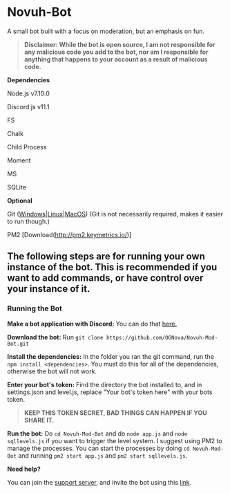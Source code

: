 # Novuh-Bot
A small bot built with a focus on moderation, but an emphasis on fun.

> <b>Disclaimer: While the bot is open source, I am not responsible for any malicious code you add to the bot, nor am I responsible for anything that happens to your account as a result of malicious code.</b>

<b>Dependencies</b>

Node.js v7.10.0

Discord.js v11.1

FS

Chalk

Child Process

Moment

MS

SQLite

<b>Optional</b>

Git ([Windows](https://git-scm.com/download/win)|[Linux](https://git-scm.com/book/en/v2/Getting-Started-Installing-Git)|[MacOS](https://git-scm.com/download/mac)) (Git is not necessarily required, makes it easier to run though.)

PM2 [Download(http://pm2.keymetrics.io/)]

<h2><b>The following steps are for running your own instance of the bot. This is recommended if you want to add commands, or have control over your instance of it.</b></h2>

<h3><b>Running the Bot</b></h3>

<b>Make a bot application with Discord:</b> You can do that [here.](https://discordapp.com/developers/applications/me)

<b>Download the bot:</b> Run `git clone https://github.com/OGNova/Novuh-Mod-Bot.git`

<b>Install the dependencies:</b> In the folder you ran the git command, run the `npm install <dependencies>`. You must do this for all of the dependencies, otherwise the bot will not work.

<b>Enter your bot's token:</b> Find the directory the bot installed to, and in settings.json and level.js, replace "Your bot's token here" with your bots token.

> <b>KEEP THIS TOKEN SECRET, BAD THINGS CAN HAPPEN IF YOU SHARE IT.</b>

<b>Run the bot:</b> Do `cd Novuh-Mod-Bot` and do `node app.js` and `node sqllevels.js` if you want to trigger the level system. I suggest using PM2 to manage the processes. You can start the processes by doing `cd Novuh-Mod-Bot` and running `pm2 start app.js` and `pm2 start sqllevels.js`.

<b>Need help?</b>

You can join the [support server](https://discord.gg/qtpgmFe), and invite the bot using this [link](https://discordapp.com/oauth2/authorize?permissions=2146958591&scope=bot&client_id=316750900846788609).
